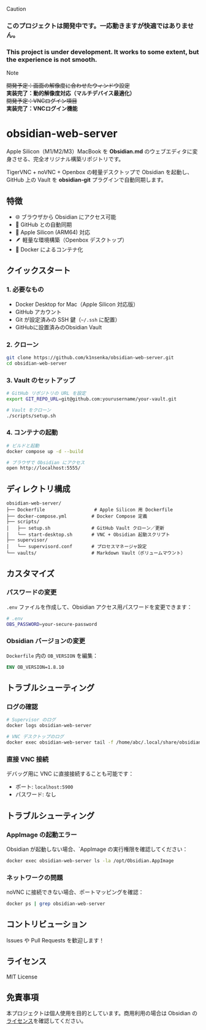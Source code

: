 > [!CAUTION]
> ### このプロジェクトは開発中です。一応動きますが快適ではありません。
> ### This project is under development. It works to some extent, but the experience is not smooth.

> [!NOTE]
> ~~開発予定：画面の解像度に合わせたウィンドウ設定~~\
> **実装完了：動的解像度対応（マルチデバイス最適化）**\
> ~~開発予定：VNCログイン項目~~\
> **実装完了：VNCログイン機能**


# obsidian-web-server

Apple Silicon（M1/M2/M3）MacBook を **Obsidian.md** のウェブエディタに変身させる、完全オリジナル構築リポジトリです。

TigerVNC + noVNC + Openbox の軽量デスクトップで Obsidian を起動し、GitHub 上の Vault を **obsidian‑git** プラグインで自動同期します。

## 特徴

- 🌐 ブラウザから Obsidian にアクセス可能
- 🔄 GitHub との自動同期
- 🍎 Apple Silicon (ARM64) 対応
- 🪶 軽量な環境構築（Openbox デスクトップ）
- 🐳 Docker によるコンテナ化

## クイックスタート

### 1. 必要なもの

- Docker Desktop for Mac（Apple Silicon 対応版）
- GitHub アカウント
- Git が設定済みの SSH 鍵（`~/.ssh` に配置）
- GitHubに設置済みのObsidian Vault

### 2. クローン

```bash
git clone https://github.com/k1nsenka/obsidian-web-server.git
cd obsidian-web-server
```

### 3. Vault のセットアップ

```bash
# GitHub リポジトリの URL を設定
export GIT_REPO_URL=git@github.com:yourusername/your-vault.git

# Vault をクローン
./scripts/setup.sh
```

### 4. コンテナの起動

```bash
# ビルドと起動
docker compose up -d --build

# ブラウザで Obsidian にアクセス
open http://localhost:5555/
```

## ディレクトリ構成

```
obsidian-web-server/
├── Dockerfile                  # Apple Silicon 用 Dockerfile
├── docker-compose.yml         # Docker Compose 定義
├── scripts/
│   ├── setup.sh               # GitHub Vault クローン／更新
│   └── start-desktop.sh       # VNC + Obsidian 起動スクリプト
├── supervisor/
│   └── supervisord.conf       # プロセスマネージャ設定
└── vaults/                    # Markdown Vault（ボリュームマウント）
```

## カスタマイズ

### パスワードの変更

`.env` ファイルを作成して、Obsidian アクセス用パスワードを変更できます：

```bash
# .env
OBS_PASSWORD=your-secure-password
```

### Obsidian バージョンの変更

`Dockerfile` 内の `OB_VERSION` を編集：

```dockerfile
ENV OB_VERSION=1.8.10
```

## トラブルシューティング

### ログの確認

```bash
# Supervisor のログ
docker logs obsidian-web-server

# VNC デスクトップのログ
docker exec obsidian-web-server tail -f /home/abc/.local/share/obsidian-vnc/stdout.log
```

### 直接 VNC 接続

デバッグ用に VNC に直接接続することも可能です：

- ポート: `localhost:5900`
- パスワード: なし

## トラブルシューティング

### AppImage の起動エラー

Obsidian が起動しない場合、`AppImage の実行権限を確認してください：

```bash
docker exec obsidian-web-server ls -la /opt/Obsidian.AppImage
```

### ネットワークの問題

noVNC に接続できない場合、ポートマッピングを確認：

```bash
docker ps | grep obsidian-web-server
```

## コントリビューション

Issues や Pull Requests を歓迎します！

## ライセンス

MIT License

## 免責事項

本プロジェクトは個人使用を目的としています。商用利用の場合は Obsidian の[ライセンス](https://obsidian.md/pricing)を確認してください。